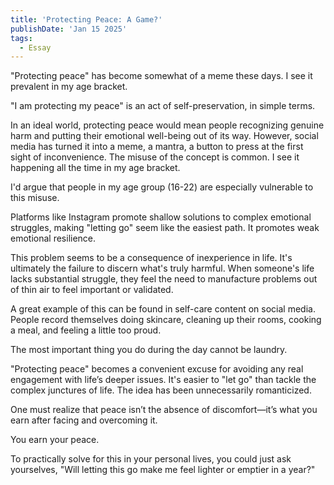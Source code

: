 ```yaml
---
title: 'Protecting Peace: A Game?'
publishDate: 'Jan 15 2025'
tags:
  - Essay
---
```

"Protecting peace" has become somewhat of a meme these days. I see it prevalent in my age bracket.

"I am protecting my peace" is an act of self-preservation, in simple terms.

In an ideal world, protecting peace would mean people recognizing genuine harm and putting their emotional well-being out of its way. However, social media has turned it into a meme, a mantra, a button to press at the first sight of inconvenience. The misuse of the concept is common. I see it happening all the time in my age bracket.

I'd argue that people in my age group (16-22) are especially vulnerable to this misuse.

Platforms like Instagram promote shallow solutions to complex emotional struggles, making "letting go" seem like the easiest path. It promotes weak emotional resilience.

This problem seems to be a consequence of inexperience in life. It's ultimately the failure to discern what's truly harmful. When someone's life lacks substantial struggle, they feel the need to manufacture problems out of thin air to feel important or validated.

A great example of this can be found in self-care content on social media. People record themselves doing skincare, cleaning up their rooms, cooking a meal, and feeling a little too proud.

The most important thing you do during the day cannot be laundry.

"Protecting peace" becomes a convenient excuse for avoiding any real engagement with life’s deeper issues. It's easier to "let go" than tackle the complex junctures of life. The idea has been unnecessarily romanticized.

One must realize that peace isn’t the absence of discomfort—it’s what you earn after facing and overcoming it.

You earn your peace.

To practically solve for this in your personal lives, you could just ask yourselves, "Will letting this go make me feel lighter or emptier in a year?"

